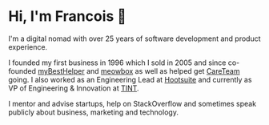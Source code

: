 # Hi, I'm Francois 👋

I'm a digital nomad with over 25 years of software development and product experience.

I founded my first business in 1996 which I sold in 2005 and since co-founded [myBestHelper](https://github.com/mybesthelper) and [meowbox](https://github.com/meowbox) as well as helped get [CareTeam](https://github.com/careteam-technologies) going. I also worked as an Engineering Lead at [Hootsuite](https://github.com/hootsuite) and currently as VP of Engineering & Innovation at [TINT](https://github.com/hypemarks).

I mentor and advise startups, help on StackOverflow and sometimes speak publicly about business, marketing and technology.
